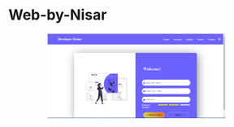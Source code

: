 # Web-by-Nisar
<p align="center">
  <img src="https://github.com/HamzaAli689/Web-by-Nisar/blob/main/outputpic/1.PNG" width="350" title="hover text">
  
</p>
